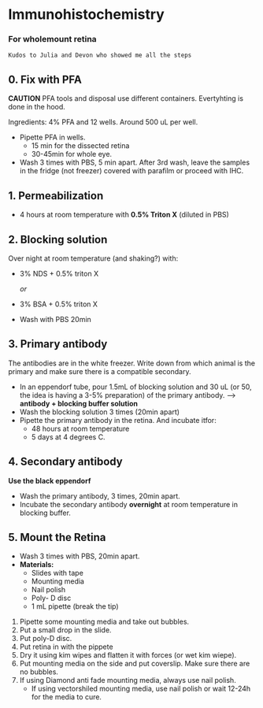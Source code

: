 # Immunohistochemistry 
### For wholemount retina

    Kudos to Julia and Devon who showed me all the steps

## 0. Fix with PFA
**CAUTION** PFA tools and disposal use different containers. 
Evertyhting is done in the hood. 

Ingredients: 4% PFA and 12 wells. Around 500 uL per well.
- Pipette PFA in wells. 
    - 15 min for the dissected retina
    - 30-45min for whole eye. 
- Wash 3 times with PBS, 5 min apart. After 3rd wash, leave the samples in the fridge (not freezer) covered with parafilm or proceed with IHC. 
## 1. Permeabilization
-  4 hours at room temperature with **0.5% Triton X** (diluted in PBS)
## 2. Blocking solution
Over night at room temperature (and shaking?) with: 
- 3% NDS + 0.5% triton X
    
    *or*
- 3% BSA + 0.5% triton X
- Wash with PBS 20min 

## 3. Primary antibody
The antibodies are in the white freezer. Write down from which animal is the primary and make sure there is a compatible secondary. 

- In an eppendorf tube, pour 1.5mL of blocking solution and 30 uL (or 50, the idea is having a 3-5% preparation) of the primary antibody. --> **antibody + blocking buffer solution**
- Wash the blocking solution 3 times  (20min apart) 
- Pipette the primary antibody in the retina. And incubate itfor:
    - 48 hours at room temperature
    - 5 days at 4 degrees C. 

## 4. Secondary antibody 
**Use the black eppendorf**
- Wash the primary antibody, 3 times, 20min apart.
- Incubate the secondary antibody **overnight** at room temperature in blocking buffer. 
 

## 5. Mount the Retina
- Wash 3 times with PBS, 20min apart. 
- **Materials:**
    - Slides with tape
    - Mounting media
    - Nail polish
    - Poly- D disc
    - 1 mL pipette (break the tip)

1. Pipette some mounting media and take out bubbles.
2. Put a small drop in the slide. 
4. Put poly-D disc. 
5. Put retina in with the pippete
6. Dry it using kim wipes and flatten it with forces (or wet kim wiepe). 
7. Put mounting media on the side and put coverslip. Make sure there are no bubbles. 
8. If using Diamond anti fade mounting media, always use nail polish. 
    - If using vectorshiled mounting media, use nail polish or wait 12-24h for the media to cure. 
